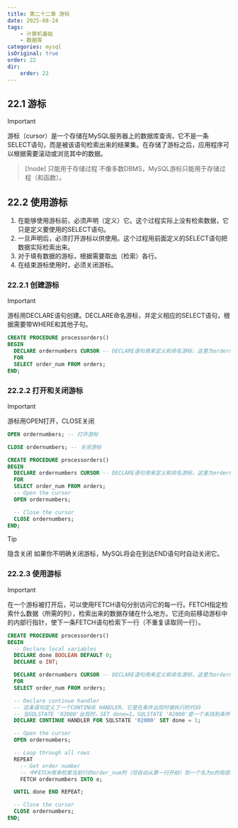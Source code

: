 ```yaml
---
title: 第二十二章 游标
date: 2025-08-24
tags:
    - 计算机基础
    - 数据库
categories: mysql
isOriginal: true
order: 22
dir:
    order: 22
---
```

## 22.1 游标
> [!important]
> 游标（cursor）是一个存储在MySQL服务器上的数据库查询，它不是一条SELECT语句，而是被该语句检索出来的结果集。在存储了游标之后，应用程序可以根据需要滚动或浏览其中的数据。

> [!node]
> 只能用于存储过程 不像多数DBMS，MySQL游标只能用于存储过程（和函数）。

## 22.2 使用游标
1. 在能够使用游标前，必须声明（定义）它。这个过程实际上没有检索数据，它只是定义要使用的SELECT语句。
2. 一旦声明后，必须打开游标以供使用。这个过程用前面定义的SELECT语句把数据实际检索出来。
3. 对于填有数据的游标，根据需要取出（检索）各行。
4. 在结束游标使用时，必须关闭游标。

### 22.2.1 创建游标
> [!important]
> 游标用DECLARE语句创建。DECLARE命名游标，并定义相应的SELECT语句，根据需要带WHERE和其他子句。

```sql
CREATE PROCEDURE processorders()
BEGIN
  DECLARE ordernumbers CURSOR -- DECLARE语句用来定义和命名游标，这里为ordernumbers。
  FOR
  SELECT order_num FROM orders;
END;
```

### 22.2.2 打开和关闭游标
> [!important]
> 游标用OPEN打开，CLOSE关闭

```sql
OPEN ordernumbers; -- 打开游标

CLOSE ordernumbers; -- 关闭游标

CREATE PROCEDURE processorders()
BEGIN
  DECLARE ordernumbers CURSOR -- DECLARE语句用来定义和命名游标，这里为ordernumbers。
  FOR
  SELECT order_num FROM orders;
  -- Open the cursor
  OPEN ordernumbers;

  -- Close the cursor
  CLOSE ordernumbers;
END;
```

> [!tip]
> 隐含关闭 如果你不明确关闭游标，MySQL将会在到达END语句时自动关闭它。

### 22.2.3 使用游标
> [!important]
> 在一个游标被打开后，可以使用FETCH语句分别访问它的每一行。FETCH指定检索什么数据（所需的列），检索出来的数据存储在什么地方。它还向前移动游标中的内部行指针，使下一条FETCH语句检索下一行（不重复读取同一行）。

```sql
CREATE PROCEDURE processorders()
BEGIN
  -- Declare local variables
  DECLARE done BOOLEAN DEFAULT 0;
  DECLARE o INT;

  DECLARE ordernumbers CURSOR -- DECLARE语句用来定义和命名游标，这里为ordernumbers。
  FOR
  SELECT order_num FROM orders;

  -- Declare continue handler
  -- 这条语句定义了一个CONTINUE HANDLER，它是在条件出现时被执行的代码
  -- 当SQLSTATE '02000'出现时，SET done=1。SQLSTATE '02000'是一个未找到条件，当REPEAT由于没有更多的行供循环而不能继续时，出现这个条件。
  DECLARE CONTINUE HANDLER FOR SQLSTATE '02000' SET done = 1;

  -- Open the cursor
  OPEN ordernumbers;

  -- Loop through all rows
  REPEAT
    -- Get order number
    -- 中FETCH用来检索当前行的order_num列（将自动从第一行开始）到一个名为o的局部声明的变量中。对检索出的数据不做任何处理。
    FETCH ordernumbers INTO o;

  UNTIL done END REPEAT;

  -- Close the cursor
  CLOSE ordernumbers;
END;
```